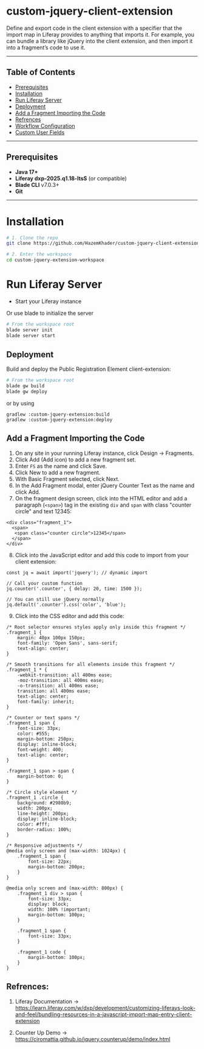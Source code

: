 
# custom-jquery-client-extension

Define and export code in the client extension with a specifier that the import map in Liferay provides to anything that imports it. For example, you can bundle a library like jQuery into the client extension, and then import it into a fragment’s code to use it.

---

## Table of Contents

- [Prerequisites](#prerequisites)
- [Installation](#installation)
- [Run Liferay Server](#run-liferay-server)
- [Deployment](#deployment)
- [Add a Fragment Importing the Code](#add-fragment)
- [Refrences](#refrences)
- [Workflow Configuration](#workflow-configuration)
- [Custom User Fields](#custom-user-fields)

---

## Prerequisites

- **Java 17+**
- **Liferay dxp-2025.q1.18-ltsS** (or compatible)
- **Blade CLI** v7.0.3+
- **Git**

---

# Installation

```bash
# 1. Clone the repo
git clone https://github.com/HazemKhader/custom-jquery-client-extension.git

# 2. Enter the workspace
cd custom-jquery-extension-workspace
```

# Run Liferay Server

- Start your Liferay instance

Or use blade to initialize the server

```bash
# From the workspace root
blade server init
blade server start
```

## Deployment

Build and deploy the Public Registration Element client-extension:

```bash
# From the workspace root
blade gw build
blade gw deploy
```

or by using

```
gradlew :custom-jquery-extension:build
gradlew :custom-jquery-extension:deploy
```

## Add a Fragment Importing the Code
1. On any site in your running Liferay instance, click Design → Fragments.
2. Click Add (Add icon) to add a new fragment set.
3. Enter `FS` as the name and click Save.
4. Click New to add a new fragment.
5. With Basic Fragment selected, click Next.
6. In the Add Fragment modal, enter jQuery Counter Text as the name and click Add.
7. On the fragment design screen, click into the HTML editor and add a paragraph (`<span>`) tag in the existing `div` and `span` with class "counter circle" and text 12345:

```
<div class="fragment_1">
  <span>
   <span class="counter circle">12345</span>
  </span>
</div> 
```
8. Click into the JavaScript editor and add this code to import from your client extension:

```
const jq = await import('jquery'); // dynamic import

// Call your custom function
jq.counter('.counter', { delay: 20, time: 1500 });

// You can still use jQuery normally
jq.default('.counter').css('color', 'blue');
```

9. Click into the CSS editor and add this code:

```
/* Root selector ensures styles apply only inside this fragment */
.fragment_1 {
	margin: 40px 100px 150px;
	font-family: 'Open Sans', sans-serif;
	text-align: center;
}

/* Smooth transitions for all elements inside this fragment */
.fragment_1 * {
	-webkit-transition: all 400ms ease;
	-moz-transition: all 400ms ease;
	-o-transition: all 400ms ease;
	transition: all 400ms ease;
	text-align: center;
	font-family: inherit;
}

/* Counter or text spans */
.fragment_1 span {
	font-size: 33px;
	color: #555;
	margin-bottom: 250px;
	display: inline-block;
	font-weight: 400;
	text-align: center;
}

.fragment_1 span > span {
	margin-bottom: 0;
}

/* Circle style element */
.fragment_1 .circle {
	background: #2980b9;
	width: 200px;
	line-height: 200px;
	display: inline-block;
	color: #fff;
	border-radius: 100%;
}

/* Responsive adjustments */
@media only screen and (max-width: 1024px) {
	.fragment_1 span {
		font-size: 22px;
		margin-bottom: 200px;
	}
}

@media only screen and (max-width: 800px) {
	.fragment_1 div > span {
		font-size: 33px;
		display: block;
		width: 100% !important;
		margin-bottom: 100px;
	}

	.fragment_1 span {
		font-size: 33px;
	}

	.fragment_1 code {
		margin-bottom: 100px;
	}
}
```

## Refrences: 
1. Liferay Documentation -> https://learn.liferay.com/w/dxp/development/customizing-liferays-look-and-feel/bundling-resources-in-a-javascript-import-map-entry-client-extension

2. Counter Up Demo -> https://ciromattia.github.io/jquery.counterup/demo/index.html